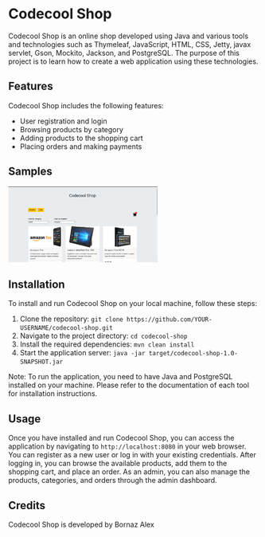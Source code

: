 <h1>Codecool Shop</h1>
<p>Codecool Shop is an online shop developed using Java and various tools and technologies such as Thymeleaf, JavaScript, HTML, CSS, Jetty, javax servlet, Gson, Mockito, Jackson, and PostgreSQL. The purpose of this project is to learn how to create a web application using these technologies.</p>
<h2>Features</h2>
<p>Codecool Shop includes the following features:</p>
<ul>
    <li>User registration and login</li>
    <li>Browsing products by category</li>
    <li>Adding products to the shopping cart</li>
    <li>Placing orders and making payments</li>

</ul>
<h2>Samples</h2>
<img src="samples/image1.png" style="display: inline-block; margin: 0 auto; max-width: 300px" alt="image">
<h2>Installation</h2>
<p>To install and run Codecool Shop on your local machine, follow these steps:</p>
<ol>
    <li>Clone the repository: <code>git clone https://github.com/YOUR-USERNAME/codecool-shop.git</code></li>
    <li>Navigate to the project directory: <code>cd codecool-shop</code></li>
    <li>Install the required dependencies: <code>mvn clean install</code></li>
    <li>Start the application server: <code>java -jar target/codecool-shop-1.0-SNAPSHOT.jar</code></li>
</ol>
<p>Note: To run the application, you need to have Java and PostgreSQL installed on your machine. Please refer to the documentation of each tool for installation instructions.</p>
<h2>Usage</h2>
<p>Once you have installed and run Codecool Shop, you can access the application by navigating to <code>http://localhost:8080</code> in your web browser. You can register as a new user or log in with your existing credentials. After logging in, you can browse the available products, add them to the shopping cart, and place an order. As an admin, you can also manage the products, categories, and orders through the admin dashboard.</p>
<h2>Credits</h2>
<p>Codecool Shop is developed by Bornaz Alex </p>
